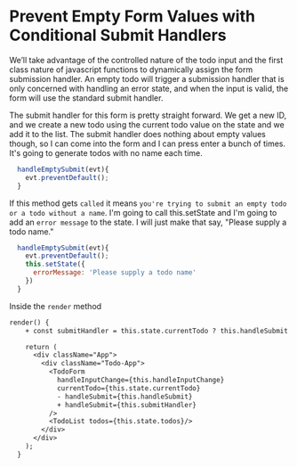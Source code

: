 # Prevent Empty Form Values with Conditional Submit Handlers

We’ll take advantage of the controlled nature of the todo input and the first class nature of javascript functions to dynamically assign the form submission handler. An empty todo will trigger a submission handler that is only concerned with handling an error state, and when the input is valid, the form will use the standard submit handler.

The submit handler for this form is pretty straight forward. We get a new ID, and we create a new todo using the current todo value on the state and we add it to the list. The submit handler does nothing about empty values though, so I can come into the form and I can press enter a bunch of times. It's going to generate todos with no name each time.

```javascript
  handleEmptySubmit(evt){
    evt.preventDefault();
  }
```

If this method gets `called` it means `you're trying to submit an empty todo or a todo without a name`. I'm going to call this.setState and I'm going to add an `error message` to the state. I will just make that say, "Please supply a todo name."

```javascript
  handleEmptySubmit(evt){
    evt.preventDefault();
    this.setState({
      errorMessage: 'Please supply a todo name'
    })
  }
```

Inside the `render` method

```diff
render() {
    + const submitHandler = this.state.currentTodo ? this.handleSubmit : this.handleEmptySubmit; // ***

    return (
      <div className="App">
        <div className="Todo-App">
          <TodoForm
            handleInputChange={this.handleInputChange}
            currentTodo={this.state.currentTodo}
            - handleSubmit={this.handleSubmit}
            + handleSubmit={this.submitHandler}
          />
          <TodoList todos={this.state.todos}/>
        </div>
      </div>
    );
  }
```
